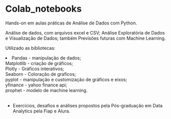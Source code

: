 # Colab_notebooks
Hands-on em aulas práticas de Análise de Dados com Python.

Análise de dados, com arquivos excel e CSV; Análise Exploratória de Dados e Visualização de Dados; também Previsões futuras com Machine Learning.

Utilizado as bibliotecas:
<li>
Pandas - manipulação de dados;</br>
Matplotlib - criação de gráficos;</br>
Plotly - Gráficos interativos;</br>
Seaborn - Coloração de graficos;</br>
pyplot - manipulação e customização de gráficos e eixos;</br>
yfinance - yahoo finance api;</br>
prophet - modelo de machine learning.</br>
</li></br>

- Exercícios, desafios e análises propostos pela Pós-graduação em Data Analytics pela Fiap e Alura.


